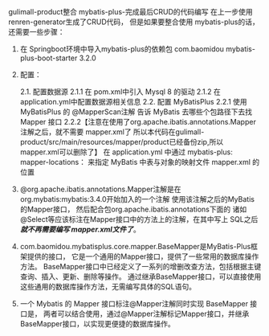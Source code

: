 gulimall-product整合 mybatis-plus-完成最后CRUD的代码编写
在上一步使用renren-generator生成了CRUD代码，
但是如果要整合使用 mybatis-plus的话，还需要一些步骤：

1. 在 Springboot环境中导入mybatis-plus的依赖包
   <dependency>
    <groupId>com.baomidou</groupId>
    <artifactId>mybatis-plus-boot-starter</artifactId>
    <version>3.2.0</version>
   </dependency>

2. 配置：

    2.1. 配置数据源
        2.1.1 在 pom.xml中引入 Mysql 8 的驱动
        2.1.2 在 application.yml中配置数据源相关信息
    2.2. 配置 MyBatisPlus
        2.2.1 使用MyBatisPlus 的 @MapperScan注解
              告诉 MyBatis 去哪些个包路径下去找 Mapper 接口
        2.2.2【注意在使用了org.apache.ibatis.annotations.Mapper注解之后，就不需要 mapper.xml了
               所以本代码在gulimall-product/src/main/resources/mapper/product已经备份zip,所以mapper.xml可以删除了】
              在 application.yml 中通过
              mybatis-plus: mapper-locations：
              来指定 MyBatis 中表与对象的映射文件 mapper.xml
              的位置
3. @org.apache.ibatis.annotations.Mapper注解是在org.mybatis:mybatis:3.4.0开始加入的一个注解
   使用该注解之后的MyBatis的Mapper接口，
   然后配合包org.apache.ibatis.annotations下面的 诸如@Select等应该标注在Mapper接口中的方法上的注解，在其中写上 SQL之后
   ***就不再需要编写 mapper.xml文件了***。

4. com.baomidou.mybatisplus.core.mapper.BaseMapper是MyBatis-Plus框架提供的接口，
   它是一个通用的Mapper接口，提供了一些常用的数据库操作方法。
   BaseMapper接口中已经定义了一系列的增删改查方法，包括根据主键查询、插入、更新、删除等操作。
   通过继承BaseMapper接口，可以直接使用这些通用的数据库操作方法，无需编写具体的SQL语句。

5. 一个 Mybatis 的 Mapper 接口标注@Mapper注解同时实现 BaseMapper 接口是，
   两者可以结合使用，通过@Mapper注解标记Mapper接口，并继承BaseMapper接口，以实现更便捷的数据库操作。
